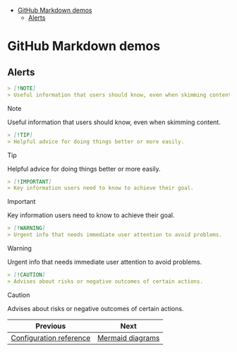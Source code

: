 <!--
  DO NOT EDIT THIS FILE DIRECTLY!
  It is generated by djockey.
-->
- [GitHub Markdown demos](../features/gfm.md#github-markdown-demos)
  - [Alerts](../features/gfm.md#alerts)

# GitHub Markdown demos

## Alerts

``` md
> [!NOTE]
> Useful information that users should know, even when skimming content.
```

> [!NOTE]
> Useful information that users should know, even when skimming content.

``` md
> [!TIP]
> Helpful advice for doing things better or more easily.
```

> [!TIP]
> Helpful advice for doing things better or more easily.

``` md
> [!IMPORTANT]
> Key information users need to know to achieve their goal.
```

> [!IMPORTANT]
> Key information users need to know to achieve their goal.

``` md
> [!WARNING]
> Urgent info that needs immediate user attention to avoid problems.
```

> [!WARNING]
> Urgent info that needs immediate user attention to avoid problems.

``` md
> [!CAUTION]
> Advises about risks or negative outcomes of certain actions.
```

> [!CAUTION]
> Advises about risks or negative outcomes of certain actions.


| Previous | Next |
| - | - |
| [Configuration reference](../basics/configuration.md) | [Mermaid diagrams](../features/mermaid_diagrams.md) |